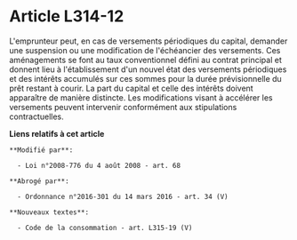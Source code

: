 # Article L314-12

L'emprunteur peut, en cas de versements périodiques du capital, demander une suspension ou une modification de l'échéancier
des versements. Ces aménagements se font au taux conventionnel défini au contrat principal et donnent lieu à l'établissement
d'un nouvel état des versements périodiques et des intérêts accumulés sur ces sommes pour la durée prévisionnelle du prêt
restant à courir. La part du capital et celle des intérêts doivent apparaître de manière distincte. Les modifications visant
à accélérer les versements peuvent intervenir conformément aux stipulations contractuelles.

**Liens relatifs à cet article**

	**Modifié par**:

	  - Loi n°2008-776 du 4 août 2008 - art. 68

	**Abrogé par**:

	  - Ordonnance n°2016-301 du 14 mars 2016 - art. 34 (V)

	**Nouveaux textes**:

	  - Code de la consommation - art. L315-19 (V)

